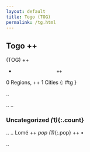 ```yaml
---
layout: default
title: Togo (TOG)
permalink: /tg.html
---
```



## Togo   ++
(TOG)  ++
-                     ++
0 Regions, ++
1 Cities
{: #tg }

.. 




.. 
.. 


### Uncategorized _(1)_{:.count}


..
..
Lomé  ++
 _pop (1)_{:.pop} ++
•




.. 
 
